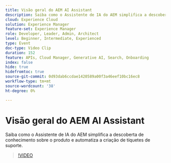```yaml
---
title: Visão geral do AEM AI Assistant
description: Saiba como o Assistente de IA do AEM simplifica a descoberta de conhecimento sobre o produto e automatiza a criação de tíquetes de suporte.
cloud: Experience Cloud
solution: Experience Manager
feature-set: Experience Manager
role: Developer, Leader, Admin, Architect
level: Beginner, Intermediate, Experienced
type: Event
doc-type: Video Clip
duration: 152
feature: APIs, Cloud Manager, Generative AI, Search, Onboarding
index: false
hide: true
hidefromtoc: true
source-git-commit: 0d93dab6ccdae1420589a00f3a46eef10bc16ec8
workflow-type: tm+mt
source-wordcount: '38'
ht-degree: 0%

---
```



# Visão geral do AEM AI Assistant

Saiba como o Assistente de IA do AEM simplifica a descoberta de conhecimento sobre o produto e automatiza a criação de tíquetes de suporte.

>[!VIDEO](https://video.tv.adobe.com/v/3461921/?learn=on&enablevpops&captions=por_br)
